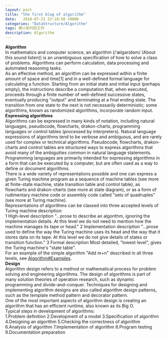 ```yaml
---
layout: post
title: "the first blog of algorithm"
date:   2018-07-21 23:18:50 +0800
categories: "DataStructure/Algorithm"
tags: 微小的代码工作
description: Algorithm
---
```

**Algorithm**
<br/> 
In mathematics and computer science, an algorithm (/ˈælɡərɪðəm/ (About this sound listen)) is an unambiguous specification of how to solve a class of problems. Algorithms can perform calculation, data processing and automated reasoning tasks.
<br/>
As an effective method, an algorithm can be expressed within a finite amount of space and time[1] and in a well-defined formal language for calculating a function. Starting from an initial state and initial input (perhaps empty), the instructions describe a computation that, when executed, proceeds through a finite number of well-defined successive states, eventually producing "output" and terminating at a final ending state. The transition from one state to the next is not necessarily deterministic; some algorithms, known as randomized algorithms, incorporate random input.
<br/>
**Expressing algorithms**
<br/>
Algorithms can be expressed in many kinds of notation, including natural languages, pseudocode, flowcharts, drakon-charts, programming languages or control tables (processed by interpreters). Natural language expressions of algorithms tend to be verbose and ambiguous, and are rarely used for complex or technical algorithms. Pseudocode, flowcharts, drakon-charts and control tables are structured ways to express algorithms that avoid many of the ambiguities common in natural language statements. Programming languages are primarily intended for expressing algorithms in a form that can be executed by a computer, but are often used as a way to define or document algorithms.
<br/>
There is a wide variety of representations possible and one can express a given Turing machine program as a sequence of machine tables (see more at finite-state machine, state transition table and control table), as flowcharts and drakon-charts (see more at state diagram), or as a form of rudimentary machine code or assembly code called "sets of quadruples" (see more at Turing machine).
<br/>
Representations of algorithms can be classed into three accepted levels of Turing machine description:
<br/>
1 High-level description
    "...prose to describe an algorithm, ignoring the implementation details. At this level we do not need to mention how the machine manages its tape or head."
2 Implementation description
    "...prose used to define the way the Turing machine uses its head and the way that it stores data on its tape. At this level we do not give details of states or transition function."
3 Formal description
    Most detailed, "lowest level", gives the Turing machine's "state table".
<br/>
For an example of the simple algorithm "Add m+n" described in all three levels, see [Algorithm#Examples](https://en.wikipedia.org/wiki/Algorithm#Examples). 
<br/>
**Design**
<br/>
Algorithm design refers to a method or mathematical process for problem solving and engineering algorithms. The design of algorithms is part of many solution theories of operation research, such as dynamic programming and divide-and-conquer. Techniques for designing and implementing algorithm designs are also called algorithm design patterns, such as the template method pattern and decorator pattern.
<br/>
One of the most important aspects of algorithm design is creating an algorithm that has an efficient runtime, also known as its Big O.
<br/>
Typical steps in development of algorithms:
<br/>
    1.Problem definition
    2.Development of a model
    3.Specification of algorithm
    4.Designing an algorithm
    5.Checking the correctness of algorithm
    6.Analysis of algorithm
    7.Implementation of algorithm
    8.Program testing
    9.Documentation preparation
